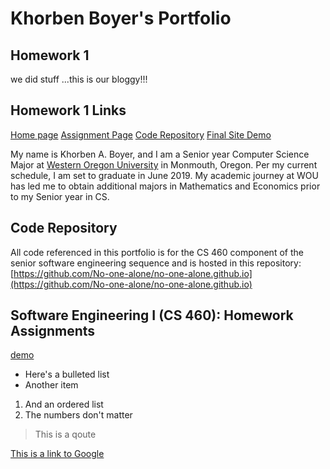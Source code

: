 # Khorben Boyer's Portfolio

## Homework 1

we did stuff ...this is our bloggy!!!

## Homework 1 Links
[Home page](https://no-one-alone.github.io/)
[Assignment Page](http://www.wou.edu/~morses/classes/cs46x/assignments/HW1.html)
[Code Repository](https://github.com/No-one-alone/no-one-alone.github.io)
[Final Site Demo](https://no-one-alone.github.io/Homework_1/index.html)



My name is Khorben A. Boyer, and I am a Senior year Computer Science Major at [Western Oregon University](https://www.wou.edu/) in Monmouth, Oregon. Per my current schedule, I am set to graduate in June 2019. My academic journey at WOU has led me to obtain additional majors in Mathematics and Economics prior to my Senior year in CS.

## Code Repository
All code referenced in this portfolio is for the CS 460 component of
the senior software engineering sequence and is hosted in this repository:
[https://github.com/No-one-alone/no-one-alone.github.io](https://github.com/No-one-alone/no-one-alone.github.io)

## Software Engineering I (CS 460): Homework Assignments

[demo](https://no-one-alone.github.io/Homework_1/index.html)

* Here's a bulleted list
* Another item

1. And an ordered list
1. The numbers don't matter

> This is a qoute

[This is a link to Google](https://google.com)